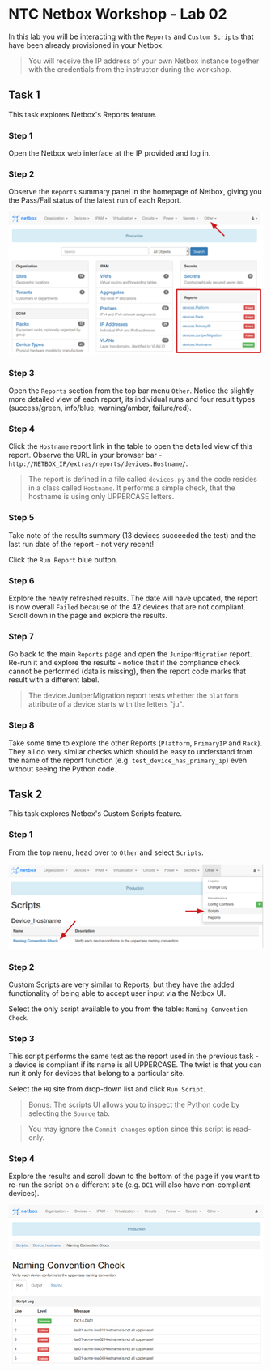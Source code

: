 # NTC Netbox Workshop - Lab 02

In this lab you will be interacting with the `Reports` and `Custom Scripts` that have been already provisioned in your Netbox.

> You will receive the IP address of your own Netbox instance together with the credentials from the instructor during the workshop.

## Task 1

This task explores Netbox's Reports feature.

### Step 1

Open the Netbox web interface at the IP provided and log in.

### Step 2

Observe the `Reports` summary panel in the homepage of Netbox, giving you the Pass/Fail status of the latest run of each Report.

![](images/lab02-1.png)

### Step 3

Open the `Reports` section from the top bar menu `Other`. Notice the slightly more detailed view of each report, its individual runs and four result types (success/green, info/blue, warning/amber, failure/red).

### Step 4

Click the `Hostname` report link in the table to open the detailed view of this report. Observe the URL in your browser bar - `http://NETBOX_IP/extras/reports/devices.Hostname/`.

> The report is defined in a file called `devices.py` and the code resides in a class called `Hostname`. It performs a simple check, that the hostname is using only UPPERCASE letters.

### Step 5

Take note of the results summary (13 devices succeeded the test) and the last run date of the report - not very recent!

Click the `Run Report` blue button.

### Step 6

Explore the newly refreshed results. The date will have updated, the report is now overall `Failed` because of the 42 devices that are not compliant. Scroll down in the page and explore the results.

### Step 7

Go back to the main `Reports` page and open the `JuniperMigration` report. Re-run it and explore the results - notice that if the compliance check cannot be performed (data is missing), then the report code marks that result with a different label.

> The device.JuniperMigration report tests whether the `platform` attribute of a device starts with the letters "ju".

### Step 8

Take some time to explore the other Reports (`Platform`, `PrimaryIP` and `Rack`). They all do very similar checks which should be easy to understand from the name of the report function (e.g. `test_device_has_primary_ip`) even without seeing the Python code.


## Task 2

This task explores Netbox's Custom Scripts feature.

### Step 1

From the top menu, head over to `Other` and select `Scripts`.

![](images/lab02-2.png)

### Step 2

Custom Scripts are very similar to Reports, but they have the added functionality of being able to accept user input via the Netbox UI.

Select the only script available to you from the table: `Naming Convention Check`.

### Step 3

This script performs the same test as the report used in the previous task - a device is compliant if its name is all UPPERCASE. The twist is that you can run it only for devices that belong to a particular site.

Select the `HQ` site from drop-down list and click `Run Script`.

> Bonus: The scripts UI allows you to inspect the Python code by selecting the `Source` tab.

> You may ignore the `Commit changes` option since this script is read-only.

### Step 4

Explore the results and scroll down to the bottom of the page if you want to re-run the script on a different site (e.g. `DC1` will also have non-compliant devices).

![](images/lab02-3.png)
